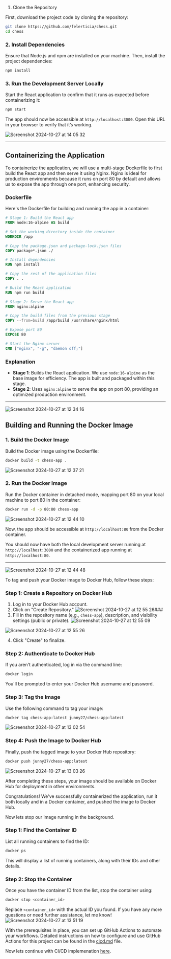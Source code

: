 1. Clone the Repository

First, download the project code by cloning the repository:

```bash
git clone https://github.com/felerticia/chess.git
cd chess
```

### 2. Install Dependencies

Ensure that Node.js and npm are installed on your machine. Then, install the project dependencies:

```bash
npm install
```

### 3. Run the Development Server Locally

Start the React application to confirm that it runs as expected before containerizing it:

```bash
npm start
```

The app should now be accessible at `http://localhost:3000`. Open this URL in your browser to verify that it’s working.

![Screenshot 2024-10-27 at 14 05 32](https://github.com/user-attachments/assets/370d118c-1723-4a72-890a-4e696fc643c9)

---

## Containerizing the Application

To containerize the application, we will use a multi-stage Dockerfile to first build the React app and then serve it using Nginx. Nginx is ideal for production environments because it runs on port 80 by default and allows us to expose the app through one port, enhancing security.

### Dockerfile

Here's the Dockerfile for building and running the app in a container:

```Dockerfile
# Stage 1: Build the React app
FROM node:16-alpine AS build

# Set the working directory inside the container
WORKDIR /app

# Copy the package.json and package-lock.json files
COPY package*.json ./

# Install dependencies
RUN npm install

# Copy the rest of the application files
COPY . .

# Build the React application
RUN npm run build

# Stage 2: Serve the React app
FROM nginx:alpine

# Copy the build files from the previous stage
COPY --from=build /app/build /usr/share/nginx/html

# Expose port 80
EXPOSE 80

# Start the Nginx server
CMD ["nginx", "-g", "daemon off;"]
```

### Explanation

- **Stage 1**: Builds the React application. We use `node:16-alpine` as the base image for efficiency. The app is built and packaged within this stage.
- **Stage 2**: Uses `nginx:alpine` to serve the app on port 80, providing an optimized production environment.

---

![Screenshot 2024-10-27 at 12 34 16](https://github.com/user-attachments/assets/d4a862f3-566d-4dbe-92bf-8125e4ce50be)

## Building and Running the Docker Image

### 1. Build the Docker Image

Build the Docker image using the Dockerfile:

```bash
docker build -t chess-app .
```

![Screenshot 2024-10-27 at 12 37 21](https://github.com/user-attachments/assets/7af0fba7-f4d4-427e-848d-cf52cff1bdce)

### 2. Run the Docker Image

Run the Docker container in detached mode, mapping port 80 on your local machine to port 80 in the container:

```bash
docker run -d -p 80:80 chess-app
```

![Screenshot 2024-10-27 at 12 44 10](https://github.com/user-attachments/assets/a3cbf4fe-908d-4a0c-a5d2-e89879f40149)

Now, the app should be accessible at `http://localhost:80` from the Docker container.

You should now have both the local development server running at `http://localhost:3000` and the containerized app running at `http://localhost:80`.

---

![Screenshot 2024-10-27 at 12 44 48](https://github.com/user-attachments/assets/c7ab3973-3f77-4b2b-9eb5-8ef1cbd42314)

To tag and push your Docker image to Docker Hub, follow these steps:

### Step 1: Create a Repository on Docker Hub

1. Log in to your Docker Hub account.
2. Click on "Create Repository."
   ![Screenshot 2024-10-27 at 12 55 26](https://github.com/user-attachments/assets/924ed0ae-620c-48a9-b36c-90681c530220)###
3. Fill in the repository name (e.g., `chess-app`), description, and visibility settings (public or private).
   ![Screenshot 2024-10-27 at 12 55 09](https://github.com/user-attachments/assets/9327dee4-f9ef-44a2-b8a8-cfbba08b06b1)

![Screenshot 2024-10-27 at 12 55 26](https://github.com/user-attachments/assets/d29c2342-62ea-4990-8a6f-21172b2ec929)

4. Click "Create" to finalize.

### Step 2: Authenticate to Docker Hub

If you aren't authenticated, log in via the command line:

```bash
docker login
```

You'll be prompted to enter your Docker Hub username and password.

### Step 3: Tag the Image

Use the following command to tag your image:

```bash
docker tag chess-app:latest junny27/chess-app:latest
```

![Screenshot 2024-10-27 at 13 02 54](https://github.com/user-attachments/assets/2f5f4d89-24f5-4682-9f95-3ca641f48ab9)

### Step 4: Push the Image to Docker Hub

Finally, push the tagged image to your Docker Hub repository:

```bash
docker push junny27/chess-app:latest
```

![Screenshot 2024-10-27 at 13 03 26](https://github.com/user-attachments/assets/f646127d-5d39-4793-aa9c-46b921e8385c)

After completing these steps, your image should be available on Docker Hub for deployment in other environments.

Congratulations! We've successfully containerized the application, run it both locally and in a Docker container, and pushed the image to Docker Hub.

Now lets stop our image running in the background.

### Step 1: Find the Container ID

List all running containers to find the ID:

```bash
docker ps
```

This will display a list of running containers, along with their IDs and other details.

### Step 2: Stop the Container

Once you have the container ID from the list, stop the container using:

```bash
docker stop <container_id>
```

Replace `<container_id>` with the actual ID you found. If you have any more questions or need further assistance, let me know!
![Screenshot 2024-10-27 at 13 51 19](https://github.com/user-attachments/assets/6e74c33b-9c0d-436c-b3da-66085092eb90)


With the prerequisites in place, you can set up GitHub Actions to automate your workflows. Detailed instructions on how to configure and use GitHub Actions for this project can be found in the [cicd.md](https://github.com/Junnygram/chess-container/blob/main/cicd.md) file.



 Now lets continue with CI/CD implemenation  [here](https://github.com/Junnygram/chess-container/blob/main/cicd.md).

